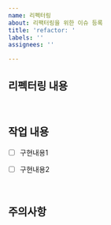 ```yaml
---
name: 리펙터링
about: 리팩터링을 위한 이슈 등록
title: 'refactor: '
labels: ''
assignees: ''

---
```


## 리펙터링 내용

<br/>

## 작업 내용

- [ ] 구현내용1
- [ ] 구현내용2


<br/>

 
## 주의사항
